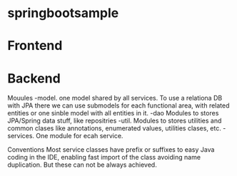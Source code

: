 # springbootsample

Frontend
========

Backend
=======

Mouules
-model. one model shared by all services. To use a relationa DB with JPA
there we can use submodels for each functional area, with related entities 
or one sinble model with all entities in it.
-dao Modules  to stores JPA/Spring data stuff, like repositries
-util. Modules to stores utilities and common clases like annotations, enumerated values, utilities clases, etc.
-services. One module for ecah service.

Conventions
Most service classes have prefix or suffixes to easy Java coding in the IDE, enabling fast import of the class 
avoiding  name duplication. But these can not be always achieved.

